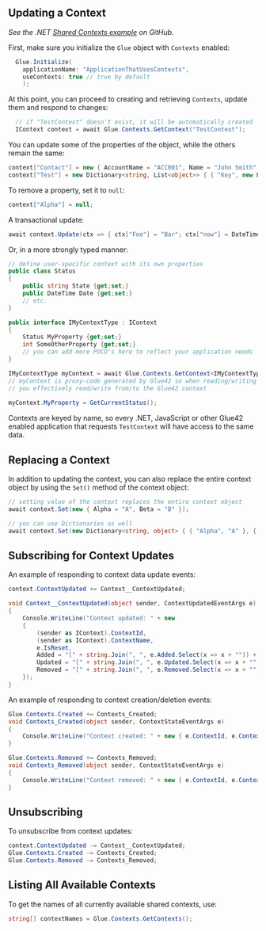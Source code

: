 ## Updating a Context

*See the .NET [Shared Contexts example](https://github.com/Tick42/net-examples/tree/master/shared-contexts) on GitHub.*

First, make sure you initialize the `Glue` object with `Contexts` enabled:

```csharp
  Glue.Initialize(
    applicationName: "ApplicationThatUsesContexts",
    useContexts: true // true by default
    );
```

At this point, you can proceed to creating and retrieving `Contexts`, update them and respond to changes:

```csharp
  // if "TestContext" doesn't exist, it will be automatically created
  IContext context = await Glue.Contexts.GetContext("TestContext");
```

You can update some of the properties of the object, while the others remain the same:

```csharp
context["Contact"] = new { AccountName = "ACC001", Name = "John Smith" };  
context["Test"] = new Dictionary<string, List<object>> { { "Key", new List<object> { 1, 2, 3 } } };
```

To remove a property, set it to `null`:

```csharp
context["Alpha"] = null;
```

A transactional update:

```csharp
await context.Update(ctx => { ctx["Foo"] = "Bar"; ctx["now"] = DateTime.Now; });
```

Or, in a more strongly typed manner:

```csharp
// define user-specific context with its own properties
public class Status
{
    public string State {get;set;}
    public DateTime Date {get;set;}
    // etc.
}

public interface IMyContextType : IContext
{
    Status MyProperty {get;set;}
    int SomeOtherProperty {get;set;}
    // you can add more POCO's here to reflect your application needs
}

IMyContextType myContext = await Glue.Contexts.GetContext<IMyContextType>("TestContext"); 
// myContext is proxy-code generated by Glue42 so when reading/writing from/to the IMyContextType
// you effectively read/write from/to the Glue42 context
    
myContext.MyProperty = GetCurrentStatus();
```

Contexts are keyed by name, so every .NET, JavaScript or other Glue42 enabled application that requests `TestContext` will have access to the same data.

## Replacing a Context

In addition to updating the context, you can also replace the entire context object by using the `Set()` method of the context object:

```csharp
// setting value of the context replaces the entire context object
await context.Set(new { Alpha = "A", Beta = "B" });

// you can use Dictionaries as well
await context.Set(new Dictionary<string, object> { { "Alpha", "A" }, { "Beta", "B" } });
```

## Subscribing for Context Updates

An example of responding to context data update events:

```csharp
context.ContextUpdated += Context__ContextUpdated;

void Context__ContextUpdated(object sender, ContextUpdatedEventArgs e)
{
    Console.WriteLine("Context updated: " + new
    {
        (sender as IContext).ContextId,
        (sender as IContext).ContextName,
        e.IsReset,
        Added = "[" + string.Join(", ", e.Added.Select(x => x + "")) + "]",
        Updated = "[" + string.Join(", ", e.Updated.Select(x => x + "")) + "]",
        Removed = "[" + string.Join(", ", e.Removed.Select(x => x + "")) + "]",
    });
}
```

An example of responding to context creation/deletion events:

```csharp
Glue.Contexts.Created += Contexts_Created;
void Contexts_Created(object sender, ContextStateEventArgs e)
{
    Console.WriteLine("Context created: " + new { e.ContextId, e.ContextName });
}

Glue.Contexts.Removed += Contexts_Removed;
void Contexts_Removed(object sender, ContextStateEventArgs e)
{
    Console.WriteLine("Context removed: " + new { e.ContextId, e.ContextName });
}
```

## Unsubscribing 

To unsubscribe from context updates:

```csharp
context.ContextUpdated -= Context__ContextUpdated;
Glue.Contexts.Created -= Contexts_Created;
Glue.Contexts.Removed -= Contexts_Removed;
```

## Listing All Available Contexts

To get the names of all currently available shared contexts, use:

```csharp
string[] contextNames = Glue.Contexts.GetContexts();
``` 